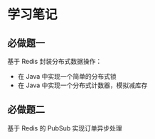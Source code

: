 # 学习笔记

## 必做题一

基于 Redis 封装分布式数据操作：

- 在 Java 中实现一个简单的分布式锁
- 在 Java 中实现一个分布式计数器，模拟减库存

## 必做题二

基于 Redis 的 PubSub 实现订单异步处理